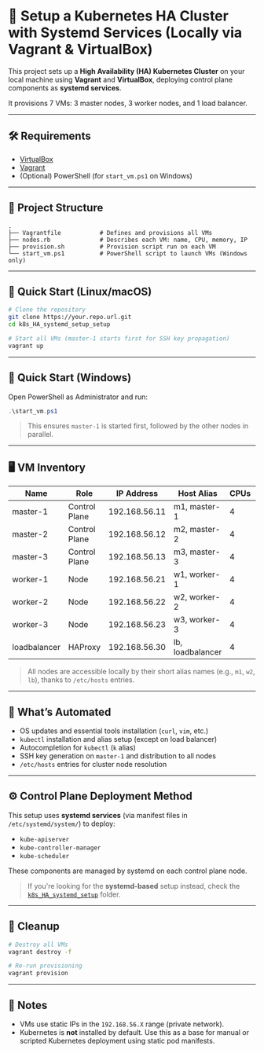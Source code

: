 # 🚀 Setup a Kubernetes HA Cluster with Systemd Services (Locally via Vagrant & VirtualBox)

This project sets up a **High Availability (HA) Kubernetes Cluster** on your local machine using **Vagrant** and **VirtualBox**, deploying control plane components as **systemd services**.

It provisions 7 VMs: 3 master nodes, 3 worker nodes, and 1 load balancer.

---

## 🛠️ Requirements

- [VirtualBox](https://www.virtualbox.org/wiki/Downloads)
- [Vagrant](https://www.vagrantup.com/downloads)
- (Optional) PowerShell (for `start_vm.ps1` on Windows)

---

## 📁 Project Structure

```
.
├── Vagrantfile           # Defines and provisions all VMs
├── nodes.rb              # Describes each VM: name, CPU, memory, IP
├── provision.sh          # Provision script run on each VM
└── start_vm.ps1          # PowerShell script to launch VMs (Windows only)
```

---

## 🚀 Quick Start (Linux/macOS)

```bash
# Clone the repository
git clone https://your.repo.url.git
cd k8s_HA_systemd_setup_setup

# Start all VMs (master-1 starts first for SSH key propagation)
vagrant up
```

---

## 🚀 Quick Start (Windows)

Open PowerShell as Administrator and run:

```powershell
.\start_vm.ps1
```

> This ensures `master-1` is started first, followed by the other nodes in parallel.

---

## 🖥️ VM Inventory

| Name         | Role          | IP Address     | Host Alias        | CPUs | RAM    |
|--------------|---------------|----------------|-------------------|------|--------|
| master-1     | Control Plane | 192.168.56.11  | m1, master-1      | 4    | 2048MB |
| master-2     | Control Plane | 192.168.56.12  | m2, master-2      | 4    | 2048MB |
| master-3     | Control Plane | 192.168.56.13  | m3, master-3      | 4    | 2048MB |
| worker-1     | Node          | 192.168.56.21  | w1, worker-1      | 4    | 3072MB |
| worker-2     | Node          | 192.168.56.22  | w2, worker-2      | 4    | 3072MB |
| worker-3     | Node          | 192.168.56.23  | w3, worker-3      | 4    | 3072MB |
| loadbalancer | HAProxy       | 192.168.56.30  | lb, loadbalancer  | 4    | 512MB  |

> All nodes are accessible locally by their short alias names (e.g., `m1`, `w2`, `lb`), thanks to `/etc/hosts` entries.

---

## 🔧 What’s Automated

- OS updates and essential tools installation (`curl`, `vim`, etc.)
- `kubectl` installation and alias setup (except on load balancer)
- Autocompletion for `kubectl` (`k` alias)
- SSH key generation on `master-1` and distribution to all nodes
- `/etc/hosts` entries for cluster node resolution

---

## ⚙️ Control Plane Deployment Method

This setup uses **systemd services** (via manifest files in `/etc/systemd/system/`) to deploy:

- `kube-apiserver`
- `kube-controller-manager`
- `kube-scheduler`

These components are managed by systemd on each control plane node.

> If you're looking for the **systemd-based** setup instead, check the [`k8s_HA_systemd_setup`](../k8s_HA_systemd_setup/) folder.

---

## 🧹 Cleanup

```bash
# Destroy all VMs
vagrant destroy -f

# Re-run provisioning
vagrant provision
```

---

## 🧠 Notes

- VMs use static IPs in the `192.168.56.X` range (private network).
- Kubernetes is **not** installed by default. Use this as a base for manual or scripted Kubernetes deployment using static pod manifests.
